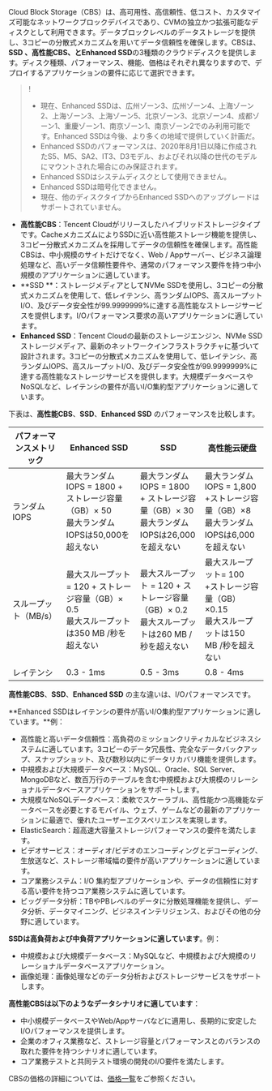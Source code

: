 Cloud Block Storage（CBS）は、高可用性、高信頼性、低コスト、カスタマイズ可能なネットワークブロックデバイスであり、CVMの独立かつ拡張可能なディスクとして利用できます。データブロックレベルのデータストレージを提供し、3コピーの分散式メカニズムを用いてデータ信頼性を確保します。CBSは、**SSD **、**高性能CBS**、と**Enhanced SSD**の3種類のクラウドディスクを提供します。ディスク種類、パフォーマンス、機能、価格はそれぞれ異なりますので、デプロイするアプリケーションの要件に応じて選択できます。

>!
>-  現在、Enhanced SSDは、広州ゾーン3、広州ゾーン4、上海ゾーン2、上海ゾーン3、上海ゾーン5、北京ゾーン3、北京ゾーン4、成都ゾーン1、重慶ゾーン1、南京ゾーン1、南京ゾーン2でのみ利用可能です。Enhanced SSDは今後、より多くの地域で提供していく計画だ。
>- Enhanced SSDのパフォーマンスは、2020年8月1日以降に作成されたS5、M5、SA2、IT3、D3モデル、およびそれ以降の世代のモデルにマウントされた場合にのみ保証されます。
>- Enhanced SSDはシステムディスクとして使用できません。
>- Enhanced SSDは暗号化できません。
>- 現在、他のディスクタイプからEnhanced SSDへのアップグレードはサポートされていません。

- **高性能CBS**：Tencent Cloudがリリースしたハイブリッドストレージタイプです。CacheメカニズムによりSSDに近い高性能ストレージ機能を提供し、3コピー分散式メカニズムを採用してデータの信頼性を確保します。高性能CBSは、中小規模のサイトだけでなく、Web / Appサーバー、ビジネス論理処理など、高いデータ信頼性要件や、通常のパフォーマンス要件を持つ中小規模のアプリケーションに適しています。
- **SSD **：ストレージメディアとしてNVMe SSDを使用し、3コピーの分散式メカニズムを使用して、低レイテンシ、高ランダムIOPS、高スループットI/O、及びデータ安全性が99.9999999%に達する高性能なストレージサービスを提供します。I/Oパフォーマンス要求の高いアプリケーションに適しています。
- **Enhanced SSD**：Tencent Cloudの最新のストレージエンジン、NVMe SSDストレージメディア、最新のネットワークインフラストラクチャに基づいて設計されます。3コピーの分散式メカニズムを使用して、低レイテンシ、高ランダムIOPS、高スループットI/O、及びデータ安全性が99.9999999%に達する高性能なストレージサービスを提供します。大規模データベースやNoSQLなど、レイテンシの要件が高いI/O集約型アプリケーションに適しています。


下表は、**高性能CBS**、**SSD**、**Enhanced SSD** のパフォーマンスを比較します。

|        パフォーマンスメトリック       |               Enhanced SSD            |SSD                                                  | 高性能云硬盘                                                 | 
| -------------- | ------------------------------|------------------------------ | ------------------------------------------------------------ | 
| ランダムIOPS   | 最大ランダムIOPS = 1800 + ストレージ容量（GB）× 50<br/>最大ランダムIOPSは50,000を超えない | 最大ランダムIOPS = 1800 + ストレージ容量（GB）× 30<br>最大ランダムIOPSは26,000を超えない | 最大ランダムIOPS = 1,800 +ストレージ容量（GB）×8<br>最大ランダムIOPSは6,000を超えない |
| スループット（MB/s） | 最大スループット = 120 + ストレージ容量（GB）× 0.5<br/>最大スループットは350 MB /秒を超えない | 最大スループット = 120 + ストレージ容量（GB）× 0.2<br>最大スループットは260 MB /秒を超えない | 最大スループット= 100 +ストレージ容量（GB）×0.15<br>最大スループットは150 MB /秒を超えない |
| レイテンシ| 0.3 - 1ms|0.5 - 3ms| 0.8 - 4ms| 

**高性能CBS**、**SSD**、**Enhanced SSD** の主な違いは、I/Oパフォーマンスです。

**Enhanced SSDはレイテンシの要件が高いI/O集約型アプリケーションに適しています。**例：
- 高性能と高いデータ信頼性：高負荷のミッションクリティカルなビジネスシステムに適しています。3コピーのデータ冗長性、完全なデータバックアップ、スナップショット、及び数秒以内にデータリカバリ機能を提供します。
- 中規模および大規模データベース：MySQL、Oracle、SQL Server、MongoDBなど、数百万行のテーブルを含む中規模および大規模のリレーショナルデータベースアプリケーションをサポートします。
- 大規模なNoSQLデータベース：柔軟でスケーラブル、高性能かつ高機能なデータベースを必要とするモバイル、ウェブ、ゲームなどの最新のアプリケーションに最適で、優れたユーザーエクスペリエンスを実現します。
- ElasticSearch：超高速大容量ストレージパフォーマンスの要件を満たします。
- ビデオサービス：オーディオ/ビデオのエンコーディングとデコーディング、生放送など、ストレージ帯域幅の要件が高いアプリケーションに適しています。
- コア業務システム：I/O 集約型アプリケーションや、データの信頼性に対する高い要件を持つコア業務システムに適しています。
- ビッグデータ分析：TBやPBレベルのデータに分散処理機能を提供し、データ分析、データマイニング、ビジネスインテリジェンス、およびその他の分野に適しています。

**SSDは高負荷および中負荷アプリケーションに適しています**。例：
- 中規模および大規模データベース：MySQLなど、中規模および大規模のリレーショナルデータベースアプリケーション。
- 画像処理：画像処理などのデータ分析およびストレージサービスをサポートします。

**高性能CBSは以下のようなデータシナリオに適しています**：
- 中小規模データベースやWeb/Appサーバなどに適用し、長期的に安定したI/Oパフォーマンスを提供します。
- 企業のオフィス業務など、ストレージ容量とパフォーマンスとのバランスの取れた要件を持つシナリオに適しています。
- コア業務テストと共同テスト環境の開発のI/O要件を満たします。
  

CBSの価格の詳細については、[価格一覧](https://intl.cloud.tencent.com/document/product/362/2413)をご参照ください。
